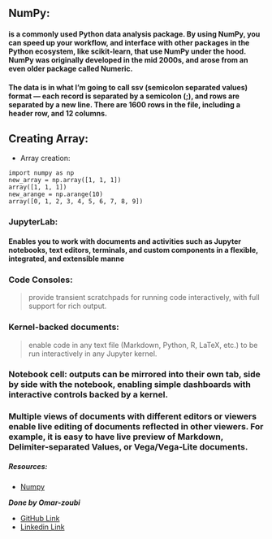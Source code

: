 ## NumPy:
#### is a commonly used Python data analysis package. By using NumPy, you can speed up your workflow, and interface with other packages in the Python ecosystem, like scikit-learn, that use NumPy under the hood. NumPy was originally developed in the mid 2000s, and arose from an even older package called Numeric. 

#### The data is in what I’m going to call ssv (semicolon separated values) format — each record is separated by a semicolon (;), and rows are separated by a new line. There are 1600 rows in the file, including a header row, and 12 columns.

## Creating Array:
- Array creation:
```
import numpy as np
new_array = np.array([1, 1, 1])
array([1, 1, 1])
new_arange = np.arange(10) 
array([0, 1, 2, 3, 4, 5, 6, 7, 8, 9])
```



### JupyterLab:
#### Enables you to work with documents and activities such as Jupyter notebooks, text editors, terminals, and custom components in a flexible, integrated, and extensible manne

### Code Consoles:
> provide transient scratchpads for running code interactively, with full support for rich output.
### Kernel-backed documents: 
> enable code in any text file (Markdown, Python, R, LaTeX, etc.) to be run interactively in any Jupyter kernel. 
### Notebook cell: outputs can be mirrored into their own tab, side by side with the notebook, enabling simple dashboards with interactive controls backed by a kernel.
### Multiple views of documents with different editors or viewers enable live editing of documents reflected in other viewers. For example, it is easy to have live preview of Markdown, Delimiter-separated Values, or Vega/Vega-Lite documents.


##### Resources:

- [Numpy](https://www.dataquest.io/blog/numpy-tutorial-python/)





***Done by Omar-zoubi***
- [GitHub Link](https://github.com/Omar-zoubi)
- [Linkedin Link](https://www.linkedin.com/in/omar-alzoubi-54034bb4/)